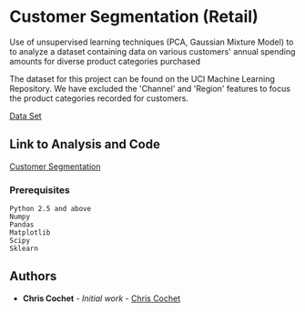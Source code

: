 # Customer Segmentation (Retail)

Use of unsupervised learning techniques (PCA, Gaussian Mixture Model) to to analyze a dataset containing data on various customers' annual spending amounts for diverse product categories purchased

The dataset for this project can be found on the UCI Machine Learning Repository. We have excluded the 'Channel' and 'Region' features to focus the product categories recorded for customers.

[Data Set](https://archive.ics.uci.edu/ml/datasets/Wholesale+customers)

## Link to Analysis and Code

[Customer Segmentation](http://localhost:8890/notebooks/Portfolio/Retail%20Customer%20Segmentation/Retail-Customer-Segmentation/Retail_customer_segmentation_for_AB_testing.ipynb)

### Prerequisites

```
Python 2.5 and above
Numpy
Pandas
Matplotlib
Scipy
Sklearn
```

## Authors

* **Chris Cochet** - *Initial work* - [Chris Cochet](https://github.com/ChristopherCochet)